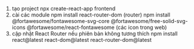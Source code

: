 1. tạo project
npx create-react-app frontend   
2. cài các module
npm install react-router-dom (router)
npm install @fortawesome/fontawesome-svg-core @fortawesome/free-solid-svg-icons @fortawesome/react-fontawesome (các icon trong web)
3. cập nhật React Router nếu phiên bản không tương thích
npm install react@latest react-dom@latest react-router-dom@latest